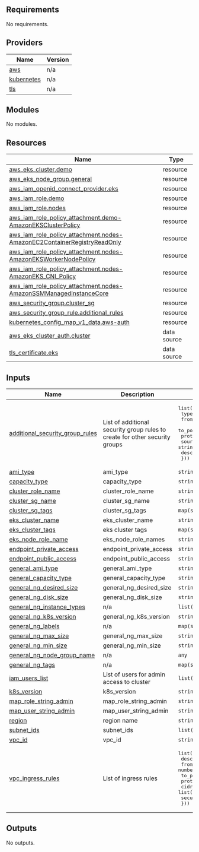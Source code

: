 <!-- BEGIN_TF_DOCS -->
## Requirements

No requirements.

## Providers

| Name | Version |
|------|---------|
| <a name="provider_aws"></a> [aws](#provider\_aws) | n/a |
| <a name="provider_kubernetes"></a> [kubernetes](#provider\_kubernetes) | n/a |
| <a name="provider_tls"></a> [tls](#provider\_tls) | n/a |

## Modules

No modules.

## Resources

| Name | Type |
|------|------|
| [aws_eks_cluster.demo](https://registry.terraform.io/providers/hashicorp/aws/latest/docs/resources/eks_cluster) | resource |
| [aws_eks_node_group.general](https://registry.terraform.io/providers/hashicorp/aws/latest/docs/resources/eks_node_group) | resource |
| [aws_iam_openid_connect_provider.eks](https://registry.terraform.io/providers/hashicorp/aws/latest/docs/resources/iam_openid_connect_provider) | resource |
| [aws_iam_role.demo](https://registry.terraform.io/providers/hashicorp/aws/latest/docs/resources/iam_role) | resource |
| [aws_iam_role.nodes](https://registry.terraform.io/providers/hashicorp/aws/latest/docs/resources/iam_role) | resource |
| [aws_iam_role_policy_attachment.demo-AmazonEKSClusterPolicy](https://registry.terraform.io/providers/hashicorp/aws/latest/docs/resources/iam_role_policy_attachment) | resource |
| [aws_iam_role_policy_attachment.nodes-AmazonEC2ContainerRegistryReadOnly](https://registry.terraform.io/providers/hashicorp/aws/latest/docs/resources/iam_role_policy_attachment) | resource |
| [aws_iam_role_policy_attachment.nodes-AmazonEKSWorkerNodePolicy](https://registry.terraform.io/providers/hashicorp/aws/latest/docs/resources/iam_role_policy_attachment) | resource |
| [aws_iam_role_policy_attachment.nodes-AmazonEKS_CNI_Policy](https://registry.terraform.io/providers/hashicorp/aws/latest/docs/resources/iam_role_policy_attachment) | resource |
| [aws_iam_role_policy_attachment.nodes-AmazonSSMManagedInstanceCore](https://registry.terraform.io/providers/hashicorp/aws/latest/docs/resources/iam_role_policy_attachment) | resource |
| [aws_security_group.cluster_sg](https://registry.terraform.io/providers/hashicorp/aws/latest/docs/resources/security_group) | resource |
| [aws_security_group_rule.additional_rules](https://registry.terraform.io/providers/hashicorp/aws/latest/docs/resources/security_group_rule) | resource |
| [kubernetes_config_map_v1_data.aws-auth](https://registry.terraform.io/providers/hashicorp/kubernetes/latest/docs/resources/config_map_v1_data) | resource |
| [aws_eks_cluster_auth.cluster](https://registry.terraform.io/providers/hashicorp/aws/latest/docs/data-sources/eks_cluster_auth) | data source |
| [tls_certificate.eks](https://registry.terraform.io/providers/hashicorp/tls/latest/docs/data-sources/certificate) | data source |

## Inputs

| Name | Description | Type | Default | Required |
|------|-------------|------|---------|:--------:|
| <a name="input_additional_security_group_rules"></a> [additional\_security\_group\_rules](#input\_additional\_security\_group\_rules) | List of additional security group rules to create for other security groups | <pre>list(object({<br/>    type              = string<br/>    from_port         = number<br/>    to_port           = number<br/>    protocol          = string<br/>    source_security_group_id = string<br/>    description       = optional(string)<br/>  }))</pre> | `[]` | no |
| <a name="input_ami_type"></a> [ami\_type](#input\_ami\_type) | ami\_type | `string` | n/a | yes |
| <a name="input_capacity_type"></a> [capacity\_type](#input\_capacity\_type) | capacity\_type | `string` | n/a | yes |
| <a name="input_cluster_role_name"></a> [cluster\_role\_name](#input\_cluster\_role\_name) | cluster\_role\_name | `string` | n/a | yes |
| <a name="input_cluster_sg_name"></a> [cluster\_sg\_name](#input\_cluster\_sg\_name) | cluster\_sg\_name | `string` | n/a | yes |
| <a name="input_cluster_sg_tags"></a> [cluster\_sg\_tags](#input\_cluster\_sg\_tags) | cluster\_sg\_tags | `map(string)` | n/a | yes |
| <a name="input_eks_cluster_name"></a> [eks\_cluster\_name](#input\_eks\_cluster\_name) | eks\_cluster\_name | `string` | n/a | yes |
| <a name="input_eks_cluster_tags"></a> [eks\_cluster\_tags](#input\_eks\_cluster\_tags) | eks cluster tags | `map(string)` | n/a | yes |
| <a name="input_eks_node_role_name"></a> [eks\_node\_role\_name](#input\_eks\_node\_role\_name) | eks\_node\_role\_names | `string` | n/a | yes |
| <a name="input_endpoint_private_access"></a> [endpoint\_private\_access](#input\_endpoint\_private\_access) | endpoint\_private\_access | `string` | n/a | yes |
| <a name="input_endpoint_public_access"></a> [endpoint\_public\_access](#input\_endpoint\_public\_access) | endpoint\_public\_access | `string` | n/a | yes |
| <a name="input_general_ami_type"></a> [general\_ami\_type](#input\_general\_ami\_type) | general\_ami\_type | `string` | n/a | yes |
| <a name="input_general_capacity_type"></a> [general\_capacity\_type](#input\_general\_capacity\_type) | general\_capacity\_type | `string` | n/a | yes |
| <a name="input_general_ng_desired_size"></a> [general\_ng\_desired\_size](#input\_general\_ng\_desired\_size) | general\_ng\_desired\_size | `string` | n/a | yes |
| <a name="input_general_ng_disk_size"></a> [general\_ng\_disk\_size](#input\_general\_ng\_disk\_size) | general\_ng\_disk\_size | `string` | n/a | yes |
| <a name="input_general_ng_instance_types"></a> [general\_ng\_instance\_types](#input\_general\_ng\_instance\_types) | n/a | `list(string)` | `[]` | no |
| <a name="input_general_ng_k8s_version"></a> [general\_ng\_k8s\_version](#input\_general\_ng\_k8s\_version) | general\_ng\_k8s\_version | `string` | n/a | yes |
| <a name="input_general_ng_labels"></a> [general\_ng\_labels](#input\_general\_ng\_labels) | n/a | `map(string)` | `{}` | no |
| <a name="input_general_ng_max_size"></a> [general\_ng\_max\_size](#input\_general\_ng\_max\_size) | general\_ng\_max\_size | `string` | n/a | yes |
| <a name="input_general_ng_min_size"></a> [general\_ng\_min\_size](#input\_general\_ng\_min\_size) | general\_ng\_min\_size | `string` | n/a | yes |
| <a name="input_general_ng_node_group_name"></a> [general\_ng\_node\_group\_name](#input\_general\_ng\_node\_group\_name) | n/a | `any` | n/a | yes |
| <a name="input_general_ng_tags"></a> [general\_ng\_tags](#input\_general\_ng\_tags) | n/a | `map(string)` | `{}` | no |
| <a name="input_iam_users_list"></a> [iam\_users\_list](#input\_iam\_users\_list) | List of users for admin access to cluster | `list(string)` | n/a | yes |
| <a name="input_k8s_version"></a> [k8s\_version](#input\_k8s\_version) | k8s\_version | `string` | n/a | yes |
| <a name="input_map_role_string_admin"></a> [map\_role\_string\_admin](#input\_map\_role\_string\_admin) | map\_role\_string\_admin | `string` | n/a | yes |
| <a name="input_map_user_string_admin"></a> [map\_user\_string\_admin](#input\_map\_user\_string\_admin) | map\_user\_string\_admin | `string` | n/a | yes |
| <a name="input_region"></a> [region](#input\_region) | region name | `string` | n/a | yes |
| <a name="input_subnet_ids"></a> [subnet\_ids](#input\_subnet\_ids) | subnet\_ids | `list(string)` | n/a | yes |
| <a name="input_vpc_id"></a> [vpc\_id](#input\_vpc\_id) | vpc\_id | `string` | n/a | yes |
| <a name="input_vpc_ingress_rules"></a> [vpc\_ingress\_rules](#input\_vpc\_ingress\_rules) | List of ingress rules | <pre>list(object({<br/>    description     = string<br/>    from_port       = number<br/>    to_port         = number<br/>    protocol        = string<br/>    cidr_blocks     = list(string)<br/>    security_groups = list(string)<br/>  }))</pre> | `[]` | no |

## Outputs

No outputs.
<!-- END_TF_DOCS -->